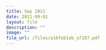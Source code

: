 ```yaml
---
title: Sep 2011
date: 2011-09-01
layout: file
description: ""
image: ""
file_url: /files/a16fab1ab_u7187.pdf
---
```

